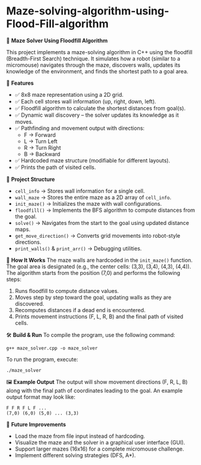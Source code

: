 # Maze-solving-algorithm-using-Flood-Fill-algorithm

🧩 **Maze Solver Using Floodfill Algorithm**

This project implements a maze-solving algorithm in C++ using the floodfill (Breadth-First Search) technique. It simulates how a robot (similar to a micromouse) navigates through the maze, discovers walls, updates its knowledge of the environment, and finds the shortest path to a goal area.

🚀 **Features**
- ✅ 8x8 maze representation using a 2D grid.
- ✅ Each cell stores wall information (up, right, down, left).
- ✅ Floodfill algorithm to calculate the shortest distances from goal(s).
- ✅ Dynamic wall discovery – the solver updates its knowledge as it moves.
- ✅ Pathfinding and movement output with directions:
  - F → Forward
  - L → Turn Left
  - R → Turn Right
  - B → Backward
- ✅ Hardcoded maze structure (modifiable for different layouts).
- ✅ Prints the path of visited cells.

📂 **Project Structure**
- `cell_info` → Stores wall information for a single cell.
- `wall_maze` → Stores the entire maze as a 2D array of `cell_info`.
- `init_maze()` → Initializes the maze with wall configurations.
- `floodfill()` → Implements the BFS algorithm to compute distances from the goal.
- `solve()` → Navigates from the start to the goal using updated distance maps.
- `get_move_direction()` → Converts grid movements into robot-style directions.
- `print_walls()` & `print_arr()` → Debugging utilities.

🏁 **How It Works**
The maze walls are hardcoded in the `init_maze()` function. The goal area is designated (e.g., the center cells: (3,3), (3,4), (4,3), (4,4)). The algorithm starts from the position (7,0) and performs the following steps:
1. Runs floodfill to compute distance values.
2. Moves step by step toward the goal, updating walls as they are discovered.
3. Recomputes distances if a dead end is encountered.
4. Prints movement instructions (F, L, R, B) and the final path of visited cells.

🛠️ **Build & Run**
To compile the program, use the following command:

```
g++ maze_solver.cpp -o maze_solver
```

To run the program, execute:

```
./maze_solver
```

🖼️ **Example Output**
The output will show movement directions (F, R, L, B) along with the final path of coordinates leading to the goal. An example output format may look like:

```
F F R F L F ...
(7,0) (6,0) (5,0) ... (3,3)
```

🔮 **Future Improvements**
- Load the maze from file input instead of hardcoding.
- Visualize the maze and the solver in a graphical user interface (GUI).
- Support larger mazes (16x16) for a complete micromouse challenge.
- Implement different solving strategies (DFS, A*).
